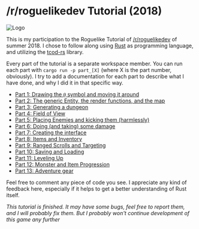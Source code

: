 # /r/roguelikedev Tutorial (2018)

![Logo](https://i.imgur.com/EYJFgdI.png)

This is my participation to the Roguelike Tutorial of [/r/roguelikedev](https://www.reddit.com/r/roguelikedev/) of summer 2018. 
I chose to follow along using [Rust](https://www.rust-lang.org) as programming language, and utilizing the [tcod-rs](https://github.com/tomassedovic/tcod-rs) library.

Every part of the tutorial is a separate workspace member. You can run each part with `cargo run -p part_[X]` (where X is the part number, obviously). I try to add a documentation for each part to describe what I have done, and why I did it in that specific way.

- [Part 1: Drawing the `@` symbol and moving it around](part_1/)
- [Part 2: The generic Entity, the render functions, and the map](part_2/)
- [Part 3: Generating a dungeon](part_3/)
- [Part 4: Field of View](part_4/)
- [Part 5: Placing Enemies and kicking them (harmlessly)](part_5/)
- [Part 6: Doing (and taking) some damage](part_6/)
- [Part 7: Creating the interface](part_7/)
- [Part 8: Items and Inventory](part_8/)
- [Part 9: Ranged Scrolls and Targeting](part_9/)
- [Part 10: Saving and Loading](part_10/)
- [Part 11: Leveling Up](part_11/)
- [Part 12: Monster and Item Progression](part_12/)
- [Part 13: Adventure gear](part_13/)

Feel free to comment any piece of code you see. I appreciate any kind of feedback here, especially if it helps to get a better understanding of Rust itself.

_This tutorial is finished. It may have some bugs, feel free to report them, and I will probably fix them. But I probably won't continue development of this game any further_